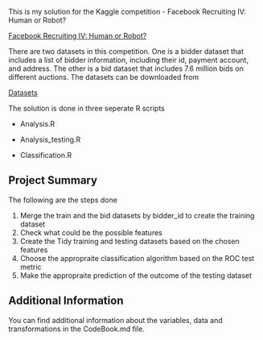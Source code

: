 This is my solution for the Kaggle competition - Facebook Recruiting IV:
Human or Robot?

[Facebook Recruiting IV: Human or
Robot?](https://www.kaggle.com/c/facebook-recruiting-iv-human-or-bot/leaderboard/private)

There are two datasets in this competition. One is a bidder dataset that
includes a list of bidder information, including their id, payment
account, and address. The other is a bid dataset that includes 7.6
million bids on different auctions. The datasets can be downloaded from

[Datasets](https://www.kaggle.com/c/facebook-recruiting-iv-human-or-bot/data)

The solution is done in three seperate R scripts

-   Analysis.R

-   Analysis\_testing.R

-   Classification.R

Project Summary
---------------

The following are the steps done

1.  Merge the train and the bid datasets by bidder\_id to create the
    training dataset
2.  Check what could be the possible features
3.  Create the Tidy training and testing datasets based on the chosen
    features
4.  Choose the appropraite classification algorithm based on the ROC
    test metric
5.  Make the appropraite prediction of the outcome of the testing
    dataset

Additional Information
----------------------

You can find additional information about the variables, data and
transformations in the CodeBook.md file.
